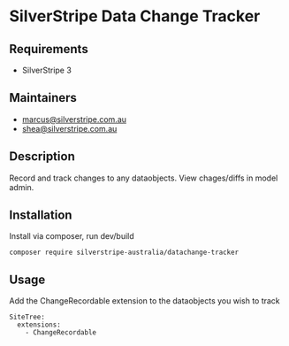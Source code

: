 # SilverStripe Data Change Tracker

## Requirements

* SilverStripe 3

## Maintainers

* marcus@silverstripe.com.au
* shea@silverstripe.com.au

## Description

Record and track changes to any dataobjects. View chages/diffs in model admin.

## Installation

Install via composer, run dev/build
	
	composer require silverstripe-australia/datachange-tracker

## Usage

Add the ChangeRecordable extension to the dataobjects you wish to track

```
SiteTree:
  extensions:
    - ChangeRecordable
```
